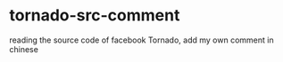 tornado-src-comment
===================

reading the source code of facebook Tornado, add my own comment in chinese
